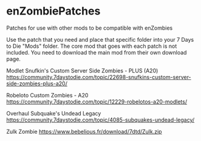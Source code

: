 # enZombiePatches
Patches for use with other mods to be compatible with enZombies

Use the patch that you need and place that specific folder into your 7 Days to Die "Mods" folder.
The core mod that goes with each patch is not included. 
You need to download the main mod from their own download page.

 Modlet Snufkin's Custom Server Side Zombies - PLUS (A20) 
 https://community.7daystodie.com/topic/22698-snufkins-custom-server-side-zombies-plus-a20/
 
 Robeloto Custom Zombies - A20 
 https://community.7daystodie.com/topic/12229-robelotos-a20-modlets/
  
 Overhaul Subquake's Undead Legacy 
 https://community.7daystodie.com/topic/4085-subquakes-undead-legacy/  
 
 Zulk Zombie
 https://www.bebelious.fr/download/7dtd/Zulk.zip
